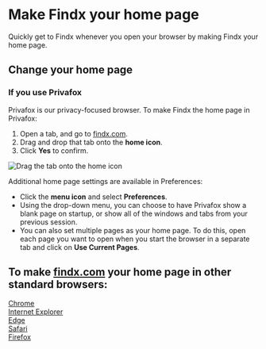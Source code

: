 # Make Findx your home page

Quickly get to Findx whenever you open your browser by making Findx your home page.

## Change your home page

### If you use Privafox  
Privafox is our privacy-focused browser. To make Findx the home page in Privafox:  
1. Open a tab, and go to [findx.com](https://www.findx.com).  
2. Drag and drop that tab onto the **home icon**.
3. Click **Yes** to confirm.
 
  ![Drag the tab onto the home icon](/_media/findx_as_startpage_animation.gif)  
 
Additional home page settings are available in Preferences:

* Click the **menu icon** and select **Preferences**.
* Using the drop-down menu, you can choose to have Privafox show a blank page on startup, or show all of the windows and tabs from your previous session.
* You can also set multiple pages as your home page. To do this, open each page you want to open when you start the browser in a separate tab and click on **Use Current Pages**.


## To make [findx.com](https://www.findx.com/) your home page in other standard browsers:

[Chrome](https://support.google.com/chrome/answer/95314?hl=en)  
[Internet Explorer](https://support.microsoft.com/en-us/help/17426/windows-internet-explorer-11-change-home-page)  
[Edge](https://support.microsoft.com/en-us/instantanswers/46fafbed-7ba4-42fb-908a-75664d83c704/change-your-home-page)  
[Safari](https://support.apple.com/kb/PH21487?viewlocale=en_US&locale=en_US)  
[Firefox](https://support.mozilla.org/en-US/kb/how-to-set-the-home-page)




